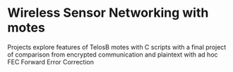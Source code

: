 # Wireless Sensor Networking with motes
Projects explore features of TelosB motes with C scripts with a final project of comparison from encrypted communication and plaintext with ad hoc FEC Forward Error Correction 
